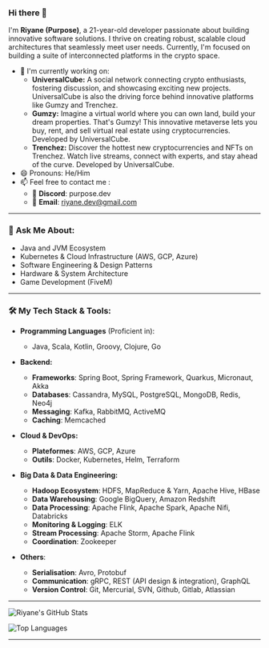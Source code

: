 ### Hi there 👋

I'm **Riyane (Purpose)**, a 21-year-old developer passionate about building innovative software solutions. I thrive on creating robust, scalable cloud architectures that seamlessly meet user needs. Currently, I'm focused on building a suite of interconnected platforms in the crypto space.

- 🔭 I'm currently working on:
  * **UniversalCube:** A social network connecting crypto enthusiasts, fostering discussion, and showcasing exciting new projects. UniversalCube is also the driving force behind innovative platforms like Gumzy and Trenchez.
  * **Gumzy:**  Imagine a virtual world where you can own land, build your dream properties. That's Gumzy!  This innovative metaverse lets you buy, rent, and sell virtual real estate using cryptocurrencies. Developed by UniversalCube.
  * **Trenchez:** Discover the hottest new cryptocurrencies and NFTs on Trenchez.  Watch live streams, connect with experts, and stay ahead of the curve. Developed by UniversalCube.
- 😄 Pronouns: He/Him
- 📫 Feel free to contact me :
  - 🤖 **Discord**: purpose.dev
  - 📧 **Email**: riyane.dev@gmail.com

---

### 💬 **Ask Me About**:

- Java and JVM Ecosystem
- Kubernetes & Cloud Infrastructure (AWS, GCP, Azure)
- Software Engineering & Design Patterns
- Hardware & System Architecture
- Game Development (FiveM)

---

### 🛠️ **My Tech Stack & Tools**:

- **Programming Languages** (Proficient in):
  * Java, Scala, Kotlin, Groovy, Clojure, Go
  
- **Backend:**
  * **Frameworks**: Spring Boot, Spring Framework, Quarkus, Micronaut, Akka
  * **Databases**: Cassandra, MySQL, PostgreSQL, MongoDB, Redis, Neo4j
  * **Messaging**: Kafka, RabbitMQ, ActiveMQ
  * **Caching**: Memcached
  
- **Cloud & DevOps:**
  * **Plateformes**: AWS, GCP, Azure
  * **Outils**: Docker, Kubernetes, Helm, Terraform
  
- **Big Data & Data Engineering:**
  * **Hadoop Ecosystem**:  HDFS, MapReduce & Yarn, Apache Hive, HBase
  * **Data Warehousing**: Google BigQuery, Amazon Redshift
  * **Data Processing**: Apache Flink, Apache Spark, Apache Nifi, Databricks
  * **Monitoring & Logging**: ELK
  * **Stream Processing**: Apache Storm, Apache Flink
  * **Coordination**: Zookeeper
  
- **Others**:
  * **Serialisation**: Avro, Protobuf
  * **Communication**: gRPC, REST (API design & integration), GraphQL
  * **Version Control**: Git, Mercurial, SVN, Github, Gitlab, Atlassian 

---

![Riyane's GitHub Stats](https://github-readme-stats-ci7jogw4l-riyane3326s-projects.vercel.app/api?username=Purpose-Dev&show=reviews,discussions_started,discussions_answered,prs_merged,prs_merged_percentage&show_icons=true&theme=dark&exclude_repo=github-readme-stats)

![Top Languages](https://github-readme-stats-ci7jogw4l-riyane3326s-projects.vercel.app/api/top-langs/?username=Purpose-Dev&langs_count=12&theme=dark)

---
